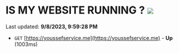 # IS MY WEBSITE RUNNING ? [![](https://img.shields.io/static/v1?label=Sponsor&message=%E2%9D%A4&logo=GitHub&color=%23fe8e86)](https://github.com/sponsors/<username>)

Last updated: **9/8/2023, 9:59:28 PM**

- `GET` [https://youssefservice.me](https://youssefservice.me) - **Up** (1003ms)
